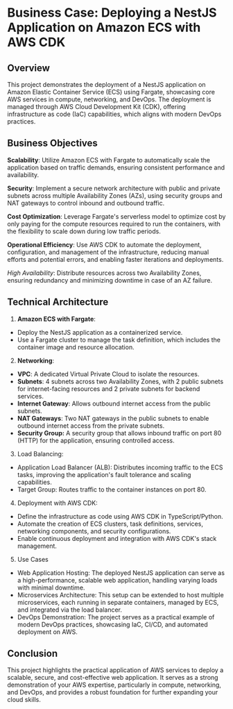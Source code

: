 # Business Case: Deploying a NestJS Application on Amazon ECS with AWS CDK
## Overview
This project demonstrates the deployment of a NestJS application on Amazon Elastic Container Service (ECS) using Fargate, showcasing core AWS services in compute, networking, and DevOps. The deployment is managed through AWS Cloud Development Kit (CDK), offering infrastructure as code (IaC) capabilities, which aligns with modern DevOps practices.

## Business Objectives
**Scalability**: Utilize Amazon ECS with Fargate to automatically scale the application based on traffic demands, ensuring consistent performance and availability.

**Security**: Implement a secure network architecture with public and private subnets across multiple Availability Zones (AZs), using security groups and NAT gateways to control inbound and outbound traffic.

**Cost Optimization**: Leverage Fargate's serverless model to optimize cost by only paying for the compute resources required to run the containers, with the flexibility to scale down during low traffic periods.

**Operational Efficiency**: Use AWS CDK to automate the deployment, configuration, and management of the infrastructure, reducing manual efforts and potential errors, and enabling faster iterations and deployments.

*High Availability*: Distribute resources across two Availability Zones, ensuring redundancy and minimizing downtime in case of an AZ failure.

## Technical Architecture
1. **Amazon ECS with Fargate**:

- Deploy the NestJS application as a containerized service.
- Use a Fargate cluster to manage the task definition, which includes the container image and resource allocation.

2. **Networking**:

- **VPC**: A dedicated Virtual Private Cloud to isolate the resources.
- **Subnets**: 4 subnets across two Availability Zones, with 2 public subnets for internet-facing resources and 2 private subnets for backend services.
- **Internet Gateway**: Allows outbound internet access from the public subnets.
- **NAT Gateways**: Two NAT gateways in the public subnets to enable outbound internet access from the private subnets.
- **Security Group:** A security group that allows inbound traffic on port 80 (HTTP) for the application, ensuring controlled access.

3. Load Balancing:

- Application Load Balancer (ALB): Distributes incoming traffic to the ECS tasks, improving the application's fault tolerance and scaling capabilities.
- Target Group: Routes traffic to the container instances on port 80.

4. Deployment with AWS CDK:

- Define the infrastructure as code using AWS CDK in TypeScript/Python.
- Automate the creation of ECS clusters, task definitions, services, networking components, and security configurations.
- Enable continuous deployment and integration with AWS CDK's stack management.

5. Use Cases
- Web Application Hosting: The deployed NestJS application can serve as a high-performance, scalable web application, handling varying loads with minimal downtime.
- Microservices Architecture: This setup can be extended to host multiple microservices, each running in separate containers, managed by ECS, and integrated via the load balancer.
- DevOps Demonstration: The project serves as a practical example of modern DevOps practices, showcasing IaC, CI/CD, and automated deployment on AWS.

## Conclusion
This project highlights the practical application of AWS services to deploy a scalable, secure, and cost-effective web application. It serves as a strong demonstration of your AWS expertise, particularly in compute, networking, and DevOps, and provides a robust foundation for further expanding your cloud skills.

